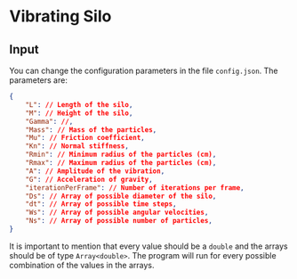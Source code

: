 # Vibrating Silo
## Input
You can change the configuration parameters in the file `config.json`. The parameters are:
```json
{
    "L": // Length of the silo,
    "M": // Height of the silo,
    "Gamma": //,
    "Mass": // Mass of the particles,
    "Mu": // Friction coefficient,
    "Kn": // Normal stiffness,
    "Rmin": // Minimum radius of the particles (cm),
    "Rmax": // Maximum radius of the particles (cm),
    "A": // Amplitude of the vibration,
    "G": // Acceleration of gravity,
    "iterationPerFrame": // Number of iterations per frame,
    "Ds": // Array of possible diameter of the silo,
    "dt": // Array of possible time steps,
    "Ws": // Array of possible angular velocities,
    "Ns": // Array of possible number of particles,
}
```
It is important to mention that every value should be a `double` and the arrays should be of type `Array<double>`. The program will run for every possible combination of the values in the arrays.